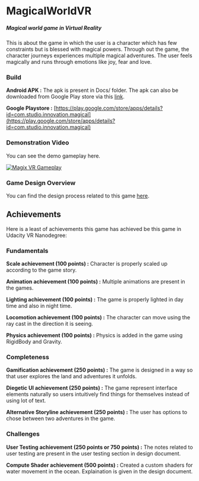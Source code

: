 # MagicalWorldVR
##### Magical world game in Virtual Reality

This is about the game in which the user is a character which has few constraints but is blessed with magical powers. Through out the game, the character journeys experiences multiple magical adventures.
The user feels magically and runs through emotions like joy, fear and love.

### Build
**Android APK :** The apk is present in Docs/ folder. The apk can also be downloaded from Google Play store via this [link](https://play.google.com/store/apps/details?id=com.studio.innovation.magical).

**Google Playstore :** [https://play.google.com/store/apps/details?id=com.studio.innovation.magical](https://play.google.com/store/apps/details?id=com.studio.innovation.magical)

### Demonstration Video

You can see the demo gameplay here.

[![Magix VR Gameplay](https://img.youtube.com/vi/Ac_jhG6mIO4/0.jpg)](https://www.youtube.com/watch?v=Ac_jhG6mIO4)


### Game Design Overview

You can find the design process related to this game [here](https://medium.com/@chaitiagrawal/vr-the-magical-world-de074030324c).

## Achievements

Here is a least of achievements this game has achieved be this game in Udacity VR Nanodegree:

### Fundamentals
**Scale achievement (100 points) :**  Character is properly scaled up according to the game story.

**Animation achievement (100 points) :** Multiple animations are present in the games.  

**Lighting achievement (100 points) :**  The game is properly lighted in day time and also in night time.  

**Locomotion achievement (100 points) :** The character can move using the ray cast in the direction it is seeing.

**Physics achievement (100 points) :** Physics is added in the game using RigidBody and Gravity.

### Completeness

**Gamification achievement (250 points) :** The game is designed in a way so that user explores the land and adventures it unfolds.

**Diegetic UI achievement (250 points) :** The game represent interface elements naturally so users intuitively find things for themselves instead of using lot of text.

**Alternative Storyline achievement (250 points) :** The user has options to chose between two adventures in the game.

### Challenges
**User Testing achievement (250 points or 750 points) :** The notes related to user testing are present in the user testing section in design document.

**Compute Shader achievement (500 points) :** Created a custom shaders for water movement in the ocean. Explaination is given in the design document.
